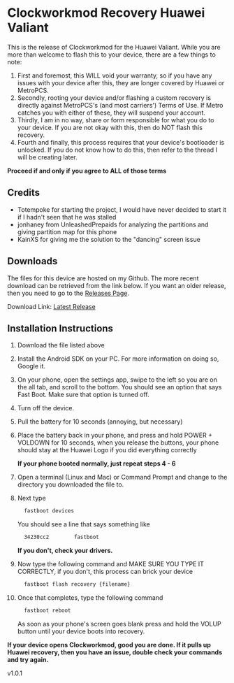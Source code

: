 # Clockworkmod Recovery Huawei Valiant
This is the release of Clockworkmod for the Huawei Valiant. While you are more
than welcome to flash this to your device, there are a few things to note:

1. First and foremost, this WILL void your warranty, so if you have any issues
    with your device after this, they are longer covered by Huawei or MetroPCS.
2. Secondly, rooting your device and/or flashing a custom recovery is directly
    against MetroPCS's (and most carriers') Terms of Use. If Metro catches you
    with either of these, they will suspend your account.
3. Thirdly, I am in no way, share or form responsible for what you do to your
    device. If you are not okay with this, then do NOT flash this recovery.
4. Fourth and finally, this process requires that your device's bootloader is
    unlocked. If you do not know how to do this, then refer to the thread I will
    be creating later.

**Proceed if and only if you agree to ALL of those terms**


## Credits
* Totempoke for starting the project, I would have never decided to start it if
    I hadn't seen that he was stalled
* jonhaney from UnleashedPrepaids for analyzing the partitions and giving
    partition map for this phone
* KainXS for giving me the solution to the "dancing" screen issue

## Downloads
The files for this device are hosted on my Github. The more recent download can
be retrieved from the link below. If you want an older release, then you need to
go to the [Releases Page](https://github.com/Eagerestwolf/cwm-huawei-y301a1/releases).

Download Link: [Latest Release](https://github.com/Eagerestwolf/cwm-huawei-y301a1/releases/latest)


## Installation Instructions
1. Download the file listed above
2. Install the Android SDK on your PC. For more information on doing so, Google
    it.
3. On your phone, open the settings app, swipe to the left so you are on the all
    tab, and scroll to the bottom. You should see an option that says Fast Boot.
    Make sure that option is turned off.
4. Turn off the device.
5. Pull the battery for 10 seconds (annoying, but necessary)
6. Place the battery back in your phone, and press and hold POWER + VOLDOWN for
    10 seconds, when you release the buttons, your phone should stay at the
    Huawei Logo if you did everything correctly

    **If your phone booted normally, just repeat steps 4 - 6**

7. Open a terminal (Linux and Mac) or Command Prompt and change to the
    directory you downloaded the file to.
8. Next type
    ```bash
      fastboot devices
    ```
    You should see a line that says something like
    ```bash
      34230cc2        fastboot
    ```
    **If you don't, check your drivers.**

9. Now type the following command and MAKE SURE YOU TYPE IT CORRECTLY, if you
    don't, this process can brick your device
    ```bash
      fastboot flash recovery {filename}
    ```

10. Once that completes, type the following command
    ```bash
      fastboot reboot
    ```

    As soon as your phone's screen goes blank press and hold the VOLUP button
    until your device boots into recovery.


**If your device opens Clockworkmod, good you are done. If it pulls up Huawei
recovery, then you have an issue, double check your commands and try again.**









v1.0.1